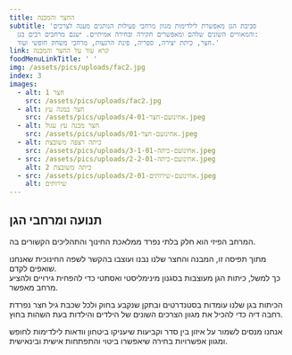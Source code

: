 ```yaml
---
title: החצר והמבנה
subtitle: 'סביבת הגן מאפשרת לילדימות מגוון מרחבי פעילות הנותנים מענה לצרכים
  והמאוויים השונים שלהם ומאפשרים חקירה ובחירה אמיתיים. ישנם מרחבים רבים בגן:
  חצר, כיתת יצירה, ספריה, פינת הרגעות, מרחבי משחק חופשי ועוד.'
link: קרא עוד על החצר והמבנה
foodMenuLinkTitle: ' '
img: /assets/pics/uploads/fac2.jpg
index: 3
images:
  - alt: חצר 1
    src: /assets/pics/uploads/fac2.jpg
  - alt: חצר במנה עץ
    src: /assets/pics/uploads/אחינועם-חצר-4-01.jpeg
  - alt: חצר מבנה עץ עגול
    src: /assets/pics/uploads/אחינועם-חצר-01.jpeg
  - alt: כיתה רצפה משובצת
    src: /assets/pics/uploads/אחינועם-כיתה-3-1-01.jpeg
  - src: /assets/pics/uploads/אחינועם-כיתה-2-2-01.jpeg
    alt: כיתה משובצת 2
  - src: /assets/pics/uploads/אחינועם-שירותים-2-01.jpeg
    alt: שירותים
---
```


## תנועה ומרחבי הגן

המרחב הפיזי הוא חלק בלתי נפרד ממלאכת החינוך והתהליכים הקשורים בה.

מתוך תפיסה זו, המבנה והחצר שלנו נבנו ועוצבו בהקשר לשפה החינוכית שאנחנו שואפים לקדם.\
 כך למשל, כיתות הגן מעוצבות בסגנון מינימליסטי ואסתטי כדי להפחית גירויים ולהציע מרחב מאפשר.

הכיתות בגן שלנו עומדות בסטנדרטים ובתקן שנקבע בחוק ולכל שכבת גיל חצר נפרדת רחבה דיה כדי להכיל את מגוון הצרכים השונים של הילדים והילדות בעת השהות בחוץ.

אנחנו מנסים לשמור על איזון בין סדר וקביעות שיעניקו ביטחון וודאות לילדימות לחופש ומגוון אפשרויות בחירה שיאפשרו ביטוי והתפתחות אישית ובינאישית.
